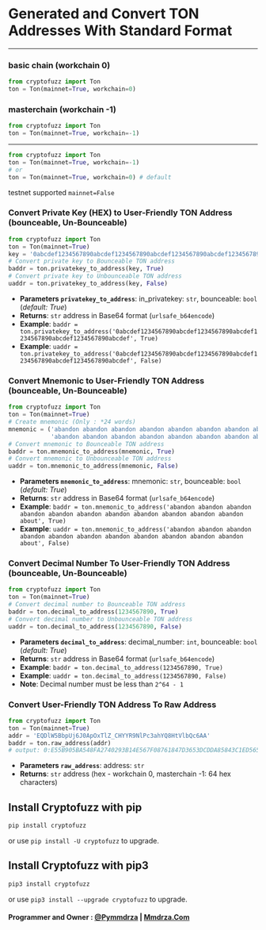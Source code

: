 # Generated and Convert TON Addresses With Standard Format

---

### basic chain (workchain 0)
```python
from cryptofuzz import Ton
ton = Ton(mainnet=True, workchain=0)
```

### masterchain (workchain -1)
```python
from cryptofuzz import Ton
ton = Ton(mainnet=True, workchain=-1)
```
---
```python
from cryptofuzz import Ton
ton = Ton(mainnet=True, workchain=-1)
# or
ton = Ton(mainnet=True, workchain=0) # default
```
testnet supported `mainnet=False`

### Convert Private Key (HEX) to User-Friendly TON Address (bounceable, Un-Bounceable)

```python
from cryptofuzz import Ton
ton = Ton(mainnet=True)
key = '0abcdef1234567890abcdef1234567890abcdef1234567890abcdef1234567890abcdef'
# Convert private key to Bounceable TON address
baddr = ton.privatekey_to_address(key, True)
# Convert private key to Unbounceable TON address
uaddr = ton.privatekey_to_address(key, False)
```
- **Parameters `privatekey_to_address`**: in_privatekey: `str`, bounceable: `bool` (_default: True_)
- **Returns**: `str` address in Base64 format (`urlsafe_b64encode`)
- **Example**: `baddr = ton.privatekey_to_address('0abcdef1234567890abcdef1234567890abcdef1234567890abcdef1234567890abcdef', True)`
- **Example**: `uaddr = ton.privatekey_to_address('0abcdef1234567890abcdef1234567890abcdef1234567890abcdef1234567890abcdef', False)`

### Convert Mnemonic to User-Friendly TON Address (bounceable, Un-Bounceable)

```python
from cryptofuzz import Ton
ton = Ton(mainnet=True)
# Create mnemonic (Only : *24 words)
mnemonic = ('abandon abandon abandon abandon abandon abandon abandon abandon abandon abandon abandon abandon '
            'abandon abandon abandon abandon abandon abandon abandon abandon abandon abandon abandon about')
# Convert mnemonic to Bounceable TON address
baddr = ton.mnemonic_to_address(mnemonic, True)
# Convert mnemonic to Unbounceable TON address
uaddr = ton.mnemonic_to_address(mnemonic, False)
```
- **Parameters `mnemonic_to_address`**: mnemonic: `str`, bounceable: `bool` (_default: True_)
- **Returns**: `str` address in Base64 format (`urlsafe_b64encode`)
- **Example**: `baddr = ton.mnemonic_to_address('abandon abandon abandon abandon abandon abandon abandon abandon abandon abandon abandon about', True)`
- **Example**: `uaddr = ton.mnemonic_to_address('abandon abandon abandon abandon abandon abandon abandon abandon abandon abandon abandon about', False)`

### Convert Decimal Number To User-Friendly TON Address (bounceable, Un-Bounceable)

```python
from cryptofuzz import Ton
ton = Ton(mainnet=True)
# Convert decimal number to Bounceable TON address
baddr = ton.decimal_to_address(1234567890, True)
# Convert decimal number to Unbounceable TON address
uaddr = ton.decimal_to_address(1234567890, False)
```
- **Parameters `decimal_to_address`**: decimal_number: `int`, bounceable: `bool` (_default: True_)
- **Returns**: `str` address in Base64 format (`urlsafe_b64encode`)
- **Example**: `baddr = ton.decimal_to_address(1234567890, True)`
- **Example**: `uaddr = ton.decimal_to_address(1234567890, False)`
- **Note**: Decimal number must be less than `2^64 - 1`

### Convert User-Friendly TON Address To Raw Address

```python
from cryptofuzz import Ton
ton = Ton(mainnet=True)
addr = 'EQDlW5BbpUj6J0ApOxTlZ_CHYYR9NlPc3ahYQ8HtVlbQc6AA'
baddr = ton.raw_address(addr)
# output: 0:E55B905BA548FA2740293B14E567F08761847D3653DCDDA85843C1ED5656D073
```
- **Parameters `raw_address`**: address: `str`
- **Returns**: `str` address (hex - workchain 0, masterchain -1: 64 hex characters)

## Install Cryptofuzz with pip

```bash
pip install cryptofuzz
```
or use `pip install -U cryptofuzz` to upgrade.

## Install Cryptofuzz with pip3

```bash
pip3 install cryptofuzz
```
or use `pip3 install --upgrade cryptofuzz` to upgrade.

#### Programmer and Owner : [@Pymmdrza](https://github.com/Pymmdrza) | [Mmdrza.Com](https://mmdrza.com)

